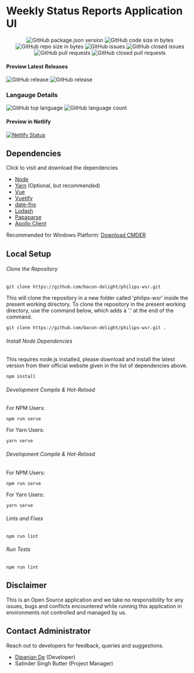 # Weekly Status Reports Application UI

<p align="center">
	<img alt="GitHub package.json version" src="https://img.shields.io/github/package-json/v/bacon-delight/philips-wsr.svg?style=for-the-badge">
	<img alt="GitHub code size in bytes" src="https://img.shields.io/github/languages/code-size/bacon-delight/philips-wsr.svg?style=for-the-badge">
	<img alt="GitHub repo size in bytes" src="https://img.shields.io/github/repo-size/bacon-delight/philips-wsr.svg?style=for-the-badge">
	<img alt="GitHub issues" src="https://img.shields.io/github/issues-raw/bacon-delight/philips-wsr.svg?label=Open%20Issues&style=for-the-badge">
	<img alt="GitHub closed issues" src="https://img.shields.io/github/issues-closed-raw/bacon-delight/philips-wsr.svg?label=Closed%20Issues&style=for-the-badge">
	<img alt="GitHub pull requests" src="https://img.shields.io/github/issues-pr-raw/bacon-delight/philips-wsr.svg?label=Pull%20Requests%20%28Open%29&style=for-the-badge">
	<img alt="GitHub closed pull requests" src="https://img.shields.io/github/issues-pr-closed-raw/bacon-delight/philips-wsr.svg?label=Pull%20Requests%20%28Closed%29&style=for-the-badge">
</p>

#### Preview Latest Releases
<p>
	<img alt="GitHub release" src="https://img.shields.io/github/release-pre/bacon-delight/philips-wsr.svg?label=Pre%20Release&style=for-the-badge">
	<img alt="GitHub release" src="https://img.shields.io/github/release/bacon-delight/philips-wsr.svg?style=for-the-badge">
</p>

### Langauge Details
<p>
	<img alt="GitHub top language" src="https://img.shields.io/github/languages/top/bacon-delight/philips-wsr.svg?color=%23f45342&style=for-the-badge">
	<img alt="GitHub language count" src="https://img.shields.io/github/languages/count/bacon-delight/philips-wsr.svg?style=for-the-badge">
</p>

#### Preview in Netlify
[![Netlify Status](https://api.netlify.com/api/v1/badges/1873bdba-2935-4128-8c1c-c540c18e214e/deploy-status)](https://app.netlify.com/sites/philips-wsr/deploys)

## Dependencies
Click to visit and download the dependencies

* [Node](https://nodejs.org/en/)
* [Yarn](https://yarnpkg.com/en/) (Optional, but recommended)
* [Vue](https://vuejs.org/)
* [Vuetify](https://vuetifyjs.com/en/)
* [date-fns](https://date-fns.org/)
* [Lodash](https://lodash.com/)
* [Papaparse](https://www.papaparse.com/)
* [Apollo Client](https://vue-apollo.netlify.com/)

Recommended for Windows Platform: [Download CMDER](https://cmder.net/)

## Local Setup

###### Clone the Repository
```
git clone https://github.com/bacon-delight/philips-wsr.git
```

This will clone the repository in a new folder called 'philips-wsr' inside the present working directory. To clone the repository in the present working directory, use the command below, which adds a '.' at the end of the command.

```
git clone https://github.com/bacon-delight/philips-wsr.git .
```

###### Install Node Dependencies
This requires node.js installed, please download and install the latest version from their official website given in the list of dependencies above.

```
npm install
```

###### Development Compile & Hot-Reload
For NPM Users:

```
npm run serve
```

For Yarn Users:

```
yarn serve
```

###### Development Compile & Hot-Reload
For NPM Users:

```
npm run serve
```

For Yarn Users:

```
yarn serve
```

###### Lints and Fixes

```
npm run lint
```

###### Run Tests

```
npm run lint
```

## Disclaimer
This is an Open Source application and we take no responsibility for any issues, bugs and conflicts encountered while running this application in environments not controlled and managed by us.

## Contact Administrator
Reach out to developers for feedback, queries and suggestions.

* [Dipanjan De](https://dipanjande.com) (Developer)
* Satinder Singh Butter (Project Manager)